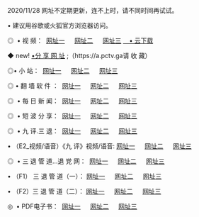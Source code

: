 <p>2020/11/28 网址不定期更新，连不上时，请不同时间再试试。
<p>• 建议用谷歌或火狐官方浏览器访问。
<p>◎  • 视 频： 
<a href="http://hec.guitarhaven.com/" target="_blank">网址一</a> 　 
<a href="http://hpz.guitarhaven.com/" target="_blank">网址二</a> 　 
<a href="http://hpz.guitarhaven.com/b.html" target="_blank">网址三</a>
<a href="https://yadi.sk/d/d0sUeAOpal3njw" target="_blank">　• 云下载 </a></p>
<p>◆ new! <a href="http://huf.guitarhaven.com/a.html">•分 享 网 址</a> ;（https://a.pctv.ga请 收 藏） </p>

<p>◎•  小 站：  
<a href="http://hec.guitarhaven.com/f.html" target="_blank">网址一</a> 　 
<a href="http://hpz.guitarhaven.com/h.html" target="_blank">网址二</a> 　 
<a href="http://hpz.guitarhaven.com/k/" target="_blank">网址三</a></p><p>

<p>◎  • 翻 墙 软 件 ：  
<a href="http://hec.guitarhaven.com/ff/" target="_blank">网址一</a> 　 
<a href="http://hpz.guitarhaven.com/s/read/a1_nd.html" target="_blank">网址二</a> 　 
<a href="http://hpz.guitarhaven.com/ff/index.html" target="_blank">网址三</a></p>
<p>◎ </span>  • 每 日 新 闻：  
<a href="http://hec.guitarhaven.com/day/" target="_blank">网址一</a> 　 
<a href="http://hpz.guitarhaven.com/day/" target="_blank">网址二</a> 　 
<a href="http://hpz.guitarhaven.com/day/index.html" target="_blank">网址三</a></p>
<p>◎ </span>  • 短 波 分 享：  
<a href="http://hec.guitarhaven.com/h/" target="_blank">网址一</a> 　 
<a href="http://hpz.guitarhaven.com/h/" target="_blank">网址二</a> 　 
<a href="http://hpz.guitarhaven.com/h/index.html" target="_blank">网址三</a></p>
<p>◎   • 九 评.三 退：  
<a href="http://hec.guitarhaven.com/t/" target="_blank">网址一</a> 　 
<a href="http://hpz.guitarhaven.com/v2/index.html" target="_blank">网址二</a> 　 
<a href="http://hpz.guitarhaven.com/tt/index.html" target="_blank">网址三</a> 　</p>
<p>  • （E2_视频/语音）《九 评》视频/语音: 
<a href="http://hpz.guitarhaven.com/7738.html" target="_blank">网址一</a> 　 
<a href="http://hpz.guitarhaven.com/7614.html" target="_blank">网址二</a> 　 
<a href="http://hpz.guitarhaven.com/7633.html" target="_blank">网址三</a></p>
<p>◎   • 三 退 管 道...退 党 网：  
<a href="http://hec.guitarhaven.com/go/td1.html" target="_blank">网址一</a> 　 
<a href="http://hpz.guitarhaven.com/go/td2.html" target="_blank">网址二</a> 　 
<a href="http://hpz.guitarhaven.com/go/td3.html" target="_blank">网址三</a></p>
<p>  • （F1） 三 退 管 道（一）： 
<a href="http://hec.guitarhaven.com/dd/" target="_blank">网址一</a> 　 
<a href="http://hpz.guitarhaven.com/s/read/a1_tdx.html" target="_blank">网址二</a> 　 
<a href="http://hpz.guitarhaven.com/dd/" target="_blank">网址三</a></p>
<p>  • （F2）三 退 管 道（二）： 
<a href="http://hpz.guitarhaven.com/d/" target="_blank">网址一</a> 　 
<a href="http://hec.guitarhaven.com/d/index.html" target="_blank">网址二</a> 　 
<a href="http://hpz.guitarhaven.com/d/" target="_blank">网址三</a></p>
<p>◎   • PDF电子书：  
<a href="http://hec.guitarhaven.com/p/" target="_blank">网址一</a> 　 
<a href="http://hpz.guitarhaven.com/p/index.html" target="_blank">网址二</a> 　 
<a href="http://hpz.guitarhaven.com/p/" target="_blank">网址三</a></p>

